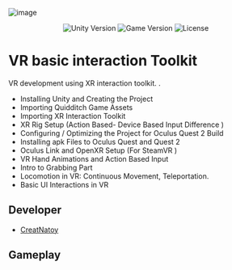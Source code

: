 ![image](https://user-images.githubusercontent.com/76531899/204140025-36826c9a-9675-4a79-9954-a78df5d9997d.png)

<p align="center">
    <img src="https://img.shields.io/badge/Engine-2021.3.1f1-blueviolet" alt="Unity Version">
    <img src="https://img.shields.io/badge/Version-0.1-blue" alt="Game Version">
    <img src="https://img.shields.io/badge/License-None-success" alt="License">
</p>

# VR basic interaction Toolkit
VR development using XR interaction toolkit. .
*  Installing Unity and Creating the Project
*  Importing Quidditch Game Assets
*  Importing XR Interaction Toolkit
*  XR Rig Setup (Action Based- Device Based Input Difference )
*  Configuring / Optimizing the Project for Oculus Quest 2 Build
*  Installing apk Files to Oculus Quest and Quest 2
*  Oculus Link and OpenXR Setup (For SteamVR )
*  VR Hand Animations and Action Based Input
*  Intro to Grabbing Part
*  Locomotion in VR: Continuous Movement, Teleportation.
*  Basic UI Interactions in VR

## Developer

- [CreatNatoy](https://github.com/CreatNatoy)

## Gameplay
